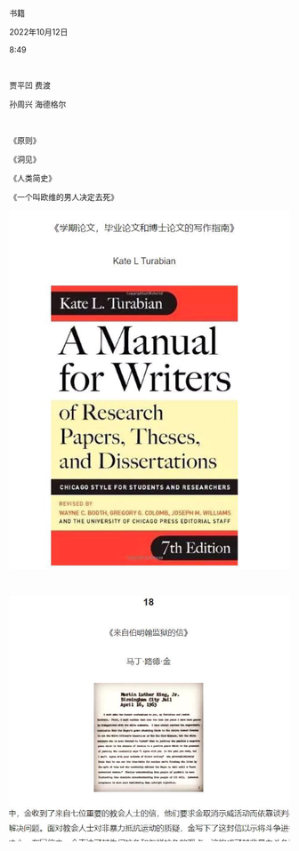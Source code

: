 书籍

2022年10月12日

8:49

 

贾平凹 费渡

孙周兴 海德格尔

 

《原则》

《洞见》

《人类简史》

《一个叫欧维的男人决定去死》

![](../../../../assets/004_书籍_000.png)

 

![](../../../../assets/004_书籍_001.png)

 
